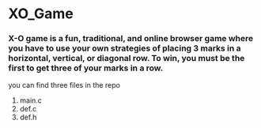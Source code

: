 # XO_Game
### X-O game is a fun, traditional, and online browser game where you have to use your own strategies of placing 3 marks in a horizontal, vertical, or diagonal row. To win, you must be the first to get three of your marks in a row.

you can find three files in the repo
1) main.c 
2) def.c
3) def.h
